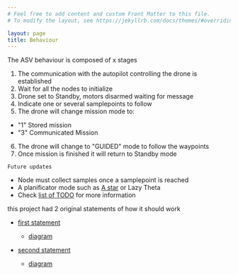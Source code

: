 ```yaml
---
# Feel free to add content and custom Front Matter to this file.
# To modify the layout, see https://jekyllrb.com/docs/themes/#overriding-theme-defaults

layout: page
title: Behaviour
---
```


The ASV behaviour is composed of x stages

1. The communication with the autopilot controlling the drone is established
2. Wait for all the nodes to initialize
3. Drone set to Standby, motors disarmed waiting for message
4. Indicate one or several samplepoints to follow
5. The drone will change mission mode to:
  - "1" Stored mission
  - "3" Communicated Mission
6. The drone will change to "GUIDED" mode to follow the waypoints
7. Once mission is finished it will return to Standby mode

```
Future updates
```
- Node must collect samples once a samplepoint is reached
- A planificator mode such as [A star](./code/Astar.html) or Lazy Theta
- Check [list of TODO](./TODO.html) for more information



this project had 2 original statements of how it should work

- [first statement](https://docs.google.com/document/d/1aB7zIHbFlCjMJU5NLA3QePaBbxN2uUrcRRFxqOyA-6Y/edit?usp=sharing)
  - [diagram](https://drive.google.com/file/d/1wTaNIGYpCW7MTvH8JHc5deldHkSNIUf7/view?usp=sharing)

- [second statement](https://docs.google.com/document/d/1gskgmtnL9DoJ_OiX-3LTHiPfkZdP9JaCFyxJj1FoR2w/edit?usp=sharing)
  - [diagram](https://drive.google.com/file/d/1ER4REKppzclUCrOkx840AATA3piudeuC/view?usp=sharing)
